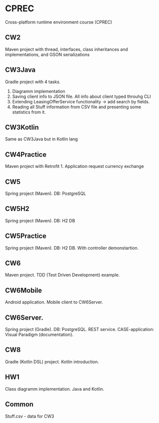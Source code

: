 # CPREC
Cross-platform runtime environment course (CPREC)

## CW2
Maven project with thread, interfaces, class inheritances and implementations, and GSON serializations

## CW3Java
Gradle project with 4 tasks.
1. Diagramm implementation
2. Saving client info to JSON file. All info about client typed throuhg CLI
3. Extending LeasingOfferService functionality -> add search by fields.
4. Reading all Stuff information from CSV file and presenting some statistics from it.

## CW3Kotlin
Same as CW3Java but in Kotlin lang

## CW4Practice
Maven project with Retrofit 1. Application request currency exchange

## CW5
Spring project (Maven). DB: PostgreSQL

## CW5H2
Spring project (Maven). DB: H2 DB

## CW5Practice
Spring project (Maven). DB: H2 DB. With controller demonstartion.

## CW6
Maven project. TDD (Test Driven Development) example.

## CW6Mobile
Android application. Mobile client to CW6Server.

## CW6Server.
Spring project (Gradle). DB: PostgreSQL. REST service. CASE-application: Visual Paradigm (documentation).

## CW8
Gradle (Kotlin DSL) project. Kotlin introduction.

## HW1
Class diagramm implementation. Java and Kotlin.

## Common
Stuff.csv - data for CW3
